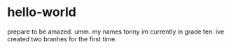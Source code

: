 # hello-world
prepare to be amazed.
 umm. my names tonny im currently in grade ten.
 ive created two branhes for the first time.
